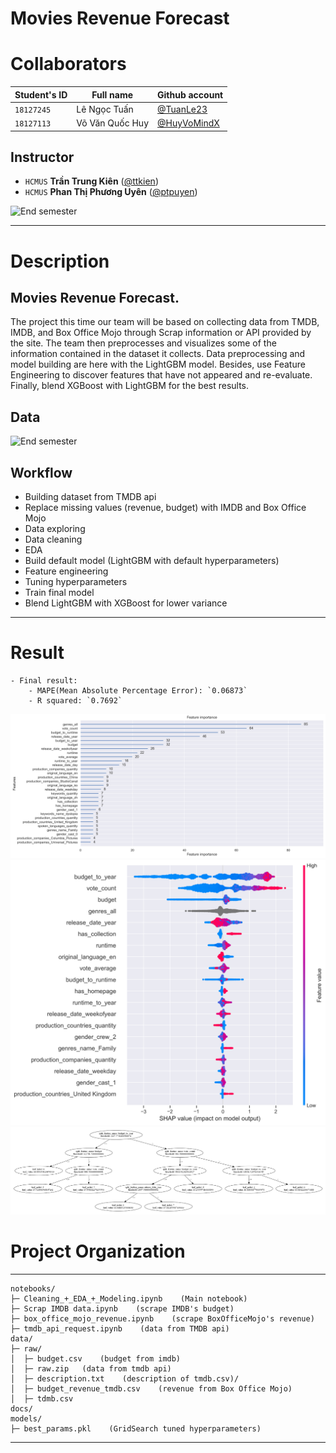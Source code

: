 Movies Revenue Forecast
==============================

# Collaborators
| Student's ID | Full name | Github account|
| ----------- | ----------- | -------------|
| `18127245`    | Lê Ngọc Tuấn| [@TuanLe23](https://github.com/Tuan-Lee-23)|
| `18127113`   | Võ Văn Quốc Huy |[@HuyVoMindX](https://github.com/HuyVoMindX)|   

## Instructor
- `HCMUS` **Trần Trung Kiên** ([@ttkien](ttkien@fit.hcmus.edu.vn))
- `HCMUS` **Phan Thị Phương Uyên** ([@ptpuyen](ptpuyen@fit.hcmus.edu.vn))

![End semester](https://res.cloudinary.com/practicaldev/image/fetch/s--hGvhAGUu--/c_imagga_scale,f_auto,fl_progressive,h_500,q_auto,w_1000/https://dev-to-uploads.s3.amazonaws.com/i/mih10uhu1464fx1kr0by.jpg)

---
<div style="page-break-after: always"></div>

# Description
## Movies Revenue Forecast.  
The project this time our team will be based on collecting data from TMDB, IMDB, and Box Office Mojo through Scrap information or API provided by the site. The team then preprocesses and visualizes some of the information contained in the dataset it collects. Data preprocessing and model building are here with the LightGBM model. Besides, use Feature Engineering to discover features that have not appeared and re-evaluate. Finally, blend XGBoost with LightGBM for the best results.

## Data
![End semester](https://i.ibb.co/tHsCS5Q/Screenshot-2021-09-10-200927.png)

## Workflow
- Building dataset from TMDB api
- Replace missing values (revenue, budget) with IMDB and Box Office Mojo  
- Data exploring
- Data cleaning
- EDA
- Build default model (LightGBM with default hyperparameters)
- Feature engineering
- Tuning hyperparameters
- Train final model
- Blend LightGBM with XGBoost for lower variance

---
<div style="page-break-after: always"></div>

# Result
    - Final result:
        - MAPE(Mean Absolute Percentage Error): `0.06873`  
        - R squared: `0.7692`
![final_result](https://github.com/Tuan-Lee-23/Data-Science-Final-Project/blob/main/reports/Final_result.png)
![shap](https://github.com/Tuan-Lee-23/Data-Science-Final-Project/blob/main/reports/SHAP.png)
![tree](https://github.com/Tuan-Lee-23/Data-Science-Final-Project/blob/main/reports/Tree.png)


# Project Organization
------------
    notebooks/
    ├─ Cleaning_+_EDA_+_Modeling.ipynb    (Main notebook)
    ├─ Scrap IMDB data.ipynb    (scrape IMDB's budget)
    ├─ box_office_mojo_revenue.ipynb    (scrape BoxOfficeMojo's revenue)
    ├─ tmdb_api_request.ipynb    (data from TMDB api)
    data/
    ├─ raw/
    │  ├─ budget.csv    (budget from imdb)
    │  ├─ raw.zip   (data from tmdb api)
    │  ├─ description.txt    (description of tmdb.csv)/
    │  ├─ budget_revenue_tmdb.csv    (revenue from Box Office Mojo)
    │  ├─ tdmb.csv
    docs/
    models/
    ├─ best_params.pkl    (GridSearch tuned hyperparameters)



--------
